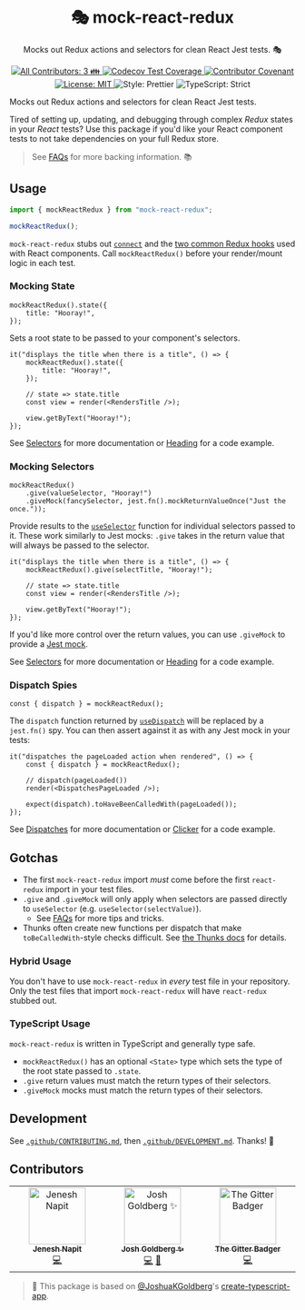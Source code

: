 <h1 align="center">🎭 mock-react-redux</h1>

<p align="center">Mocks out Redux actions and selectors for clean React Jest tests. 🎭</p>

<p align="center">
	<a href="#contributors" target="_blank">
<!-- prettier-ignore-start -->
<!-- ALL-CONTRIBUTORS-BADGE:START - Do not remove or modify this section -->
<img alt="All Contributors: 3 👪" src="https://img.shields.io/badge/all_contributors-3_👪-21bb42.svg" />
<!-- ALL-CONTRIBUTORS-BADGE:END -->
<!-- prettier-ignore-end -->
	</a>
	<a href="https://codecov.io/gh/JoshuaKGoldberg/mock-react-redux" target="_blank">
		<img alt="Codecov Test Coverage" src="https://codecov.io/gh/JoshuaKGoldberg/mock-react-redux/branch/main/graph/badge.svg"/>
	</a>
	<a href="https://github.com/JoshuaKGoldberg/mock-react-redux/blob/main/.github/CODE_OF_CONDUCT.md" target="_blank">
		<img alt="Contributor Covenant" src="https://img.shields.io/badge/code_of_conduct-enforced-21bb42" />
	</a>
	<a href="https://github.com/JoshuaKGoldberg/mock-react-redux/blob/main/LICENSE.md" target="_blank">
		<img alt="License: MIT" src="https://img.shields.io/github/license/JoshuaKGoldberg/mock-react-redux?color=21bb42">
	</a>
	<img alt="Style: Prettier" src="https://img.shields.io/badge/style-prettier-21bb42.svg" />
	<img alt="TypeScript: Strict" src="https://img.shields.io/badge/typescript-strict-21bb42.svg" />
</p>

Mocks out Redux actions and selectors for clean React Jest tests.

Tired of setting up, updating, and debugging through complex _Redux_ states in your _React_ tests?
Use this package if you'd like your React component tests to not take dependencies on your full Redux store.

> See [FAQs](./docs/FAQs.md) for more backing information. 📚

## Usage

```ts
import { mockReactRedux } from "mock-react-redux";

mockReactRedux();
```

`mock-react-redux` stubs out [`connect`](https://react-redux.js.org/api/connect) and the [two common Redux hooks](https://react-redux.js.org/api/hooks) used with React components.
Call `mockReactRedux()` before your render/mount logic in each test.

### Mocking State

```tsx
mockReactRedux().state({
	title: "Hooray!",
});
```

Sets a root state to be passed to your component's selectors.

```tsx
it("displays the title when there is a title", () => {
	mockReactRedux().state({
		title: "Hooray!",
	});

	// state => state.title
	const view = render(<RendersTitle />);

	view.getByText("Hooray!");
});
```

See [Selectors](./docs/Selectors.md) for more documentation or [Heading](./docs/examples/Heading.test.tsx) for a code example.

### Mocking Selectors

```tsx
mockReactRedux()
	.give(valueSelector, "Hooray!")
	.giveMock(fancySelector, jest.fn().mockReturnValueOnce("Just the once."));
```

Provide results to the [`useSelector`](https://react-redux.js.org/api/hooks#useselector) function for individual selectors passed to it.
These work similarly to Jest mocks: `.give` takes in the return value that will always be passed to the selector.

```tsx
it("displays the title when there is a title", () => {
	mockReactRedux().give(selectTitle, "Hooray!");

	// state => state.title
	const view = render(<RendersTitle />);

	view.getByText("Hooray!");
});
```

If you'd like more control over the return values, you can use `.giveMock` to provide a [Jest mock](https://jestjs.io/docs/en/mock-functions.html).

See [Selectors](./docs/Selectors.md) for more documentation or [Heading](./docs/examples/Heading.test.tsx) for a code example.

### Dispatch Spies

```tsx
const { dispatch } = mockReactRedux();
```

The `dispatch` function returned by [`useDispatch`](https://react-redux.js.org/api/hooks#usedispatch) will be replaced by a `jest.fn()` spy.
You can then assert against it as with any Jest mock in your tests:

```tsx
it("dispatches the pageLoaded action when rendered", () => {
	const { dispatch } = mockReactRedux();

	// dispatch(pageLoaded())
	render(<DispatchesPageLoaded />);

	expect(dispatch).toHaveBeenCalledWith(pageLoaded());
});
```

See [Dispatches](./docs/Dispatches.md) for more documentation or [Clicker](./docs/examples/Clicker.test.tsx) for a code example.

## Gotchas

- The first `mock-react-redux` import _must_ come before the first `react-redux` import in your test files.
- `.give` and `.giveMock` will only apply when selectors are passed directly to `useSelector` (e.g. `useSelector(selectValue)`).
  - See [FAQs](./docs/FAQs.md#help-my-give-selectors-arent-getting-mocked) for more tips and tricks.
- Thunks often create new functions per dispatch that make `toBeCalledWith`-style checks difficult.
  See [the Thunks docs](./docs/Thunks.md) for details.

### Hybrid Usage

You don't have to use `mock-react-redux` in _every_ test file in your repository.
Only the test files that import `mock-react-redux` will have `react-redux` stubbed out.

### TypeScript Usage

`mock-react-redux` is written in TypeScript and generally type safe.

- `mockReactRedux()` has an optional `<State>` type which sets the type of the root state passed to `.state`.
- `.give` return values must match the return types of their selectors.
- `.giveMock` mocks must match the return types of their selectors.

## Development

See [`.github/CONTRIBUTING.md`](./.github/CONTRIBUTING.md), then [`.github/DEVELOPMENT.md`](./.github/DEVELOPMENT.md).
Thanks! 💖

## Contributors

<!-- spellchecker: disable -->
<!-- ALL-CONTRIBUTORS-LIST:START - Do not remove or modify this section -->
<!-- prettier-ignore-start -->
<!-- markdownlint-disable -->
<table>
  <tbody>
    <tr>
      <td align="center" valign="top" width="14.28%"><a href="https://github.com/jenesh"><img src="https://avatars.githubusercontent.com/u/47792836?v=4?s=100" width="100px;" alt="Jenesh Napit"/><br /><sub><b>Jenesh Napit</b></sub></a><br /><a href="https://github.com/JoshuaKGoldberg/mock-react-redux/commits?author=jenesh" title="Code">💻</a></td>
      <td align="center" valign="top" width="14.28%"><a href="http://www.joshuakgoldberg.com/"><img src="https://avatars.githubusercontent.com/u/3335181?v=4?s=100" width="100px;" alt="Josh Goldberg ✨"/><br /><sub><b>Josh Goldberg ✨</b></sub></a><br /><a href="https://github.com/JoshuaKGoldberg/mock-react-redux/commits?author=JoshuaKGoldberg" title="Code">💻</a> <a href="#maintenance-JoshuaKGoldberg" title="Maintenance">🚧</a></td>
      <td align="center" valign="top" width="14.28%"><a href="https://gitter.im/"><img src="https://avatars.githubusercontent.com/u/8518239?v=4?s=100" width="100px;" alt="The Gitter Badger"/><br /><sub><b>The Gitter Badger</b></sub></a><br /><a href="https://github.com/JoshuaKGoldberg/mock-react-redux/commits?author=gitter-badger" title="Code">💻</a></td>
    </tr>
  </tbody>
</table>

<!-- markdownlint-restore -->
<!-- prettier-ignore-end -->

<!-- ALL-CONTRIBUTORS-LIST:END -->
<!-- spellchecker: enable -->

> 💙 This package is based on [@JoshuaKGoldberg](https://github.com/JoshuaKGoldberg)'s [create-typescript-app](https://github.com/JoshuaKGoldberg/create-typescript-app).
